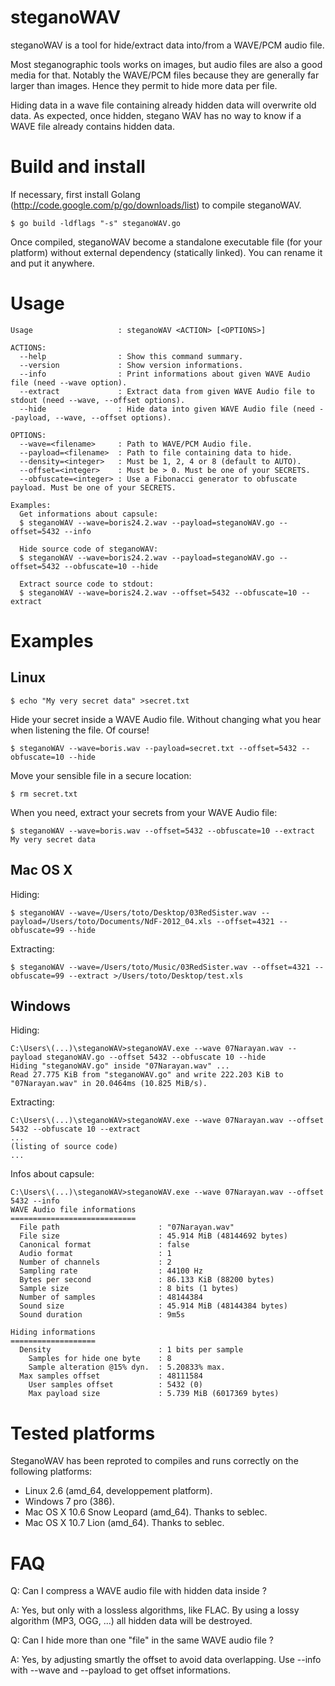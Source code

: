 steganoWAV
==========

steganoWAV is a tool for hide/extract data into/from a WAVE/PCM audio file.

Most steganographic tools works on images, but audio files are also a good media for that.
Notably the WAVE/PCM files because they are generally far larger than images.
Hence they permit to hide more data per file.

Hiding data in a wave file containing already hidden data will overwrite old data.
As expected, once hidden, stegano WAV has no way to know if a WAVE file already contains hidden data.

Build and install
=================

If necessary, first install Golang (http://code.google.com/p/go/downloads/list) to compile steganoWAV.

    $ go build -ldflags "-s" steganoWAV.go

Once compiled, steganoWAV become a standalone executable file (for your platform) without external
dependency (statically linked). You can rename it and put it anywhere.

Usage
=====

    Usage                   : steganoWAV <ACTION> [<OPTIONS>]
    
    ACTIONS:
      --help                : Show this command summary.
      --version             : Show version informations.
      --info                : Print informations about given WAVE Audio file (need --wave option).
      --extract             : Extract data from given WAVE Audio file to stdout (need --wave, --offset options).
      --hide                : Hide data into given WAVE Audio file (need --payload, --wave, --offset options).
    
    OPTIONS:
      --wave=<filename>     : Path to WAVE/PCM Audio file.
      --payload=<filename>  : Path to file containing data to hide.
      --density=<integer>   : Must be 1, 2, 4 or 8 (default to AUTO).
      --offset=<integer>    : Must be > 0. Must be one of your SECRETS.
      --obfuscate=<integer> : Use a Fibonacci generator to obfuscate payload. Must be one of your SECRETS.
    
    Examples:
      Get informations about capsule:
      $ steganoWAV --wave=boris24.2.wav --payload=steganoWAV.go --offset=5432 --info
    
      Hide source code of steganoWAV:
      $ steganoWAV --wave=boris24.2.wav --payload=steganoWAV.go --offset=5432 --obfuscate=10 --hide
    
      Extract source code to stdout:
      $ steganoWAV --wave=boris24.2.wav --offset=5432 --obfuscate=10 --extract

Examples
========

Linux
-----

    $ echo "My very secret data" >secret.txt

Hide your secret inside a WAVE Audio file.
Without changing what you hear when listening the file. Of course!

    $ steganoWAV --wave=boris.wav --payload=secret.txt --offset=5432 --obfuscate=10 --hide 

Move your sensible file in a secure location:

    $ rm secret.txt

When you need, extract your secrets from your WAVE Audio file:

    $ steganoWAV --wave=boris.wav --offset=5432 --obfuscate=10 --extract
    My very secret data

Mac OS X
--------
 
Hiding:
 
    $ steganoWAV --wave=/Users/toto/Desktop/03RedSister.wav --payload=/Users/toto/Documents/NdF-2012_04.xls --offset=4321 --obfuscate=99 --hide

Extracting:
 
    $ steganoWAV --wave=/Users/toto/Music/03RedSister.wav --offset=4321 --obfuscate=99 --extract >/Users/toto/Desktop/test.xls

Windows
-------

Hiding:

    C:\Users\(...)\steganoWAV>steganoWAV.exe --wave 07Narayan.wav --payload steganoWAV.go --offset 5432 --obfuscate 10 --hide
    Hiding "steganoWAV.go" inside "07Narayan.wav" ...
    Read 27.775 KiB from "steganoWAV.go" and write 222.203 KiB to "07Narayan.wav" in 20.0464ms (10.825 MiB/s).

Extracting:

    C:\Users\(...)\steganoWAV>steganoWAV.exe --wave 07Narayan.wav --offset 5432 --obfuscate 10 --extract
    ...
    (listing of source code)
    ...

Infos about capsule:

    C:\Users\(...)\steganoWAV>steganoWAV.exe --wave 07Narayan.wav --offset 5432 --info
    WAVE Audio file informations
    ============================
      File path                      : "07Narayan.wav"
      File size                      : 45.914 MiB (48144692 bytes)
      Canonical format               : false
      Audio format                   : 1
      Number of channels             : 2
      Sampling rate                  : 44100 Hz
      Bytes per second               : 86.133 KiB (88200 bytes)
      Sample size                    : 8 bits (1 bytes)
      Number of samples              : 48144384
      Sound size                     : 45.914 MiB (48144384 bytes)
      Sound duration                 : 9m5s
    
    Hiding informations
    ===================
      Density                        : 1 bits per sample
        Samples for hide one byte    : 8
        Sample alteration @15% dyn.  : 5.20833% max.
      Max samples offset             : 48111584
        User samples offset          : 5432 (0)
        Max payload size             : 5.739 MiB (6017369 bytes)

Tested platforms
================

SteganoWAV has been reproted to compiles and runs correctly on the following platforms:

  * Linux 2.6 (amd_64, developpement platform).
  * Windows 7 pro (386).
  * Mac OS X 10.6 Snow Leopard (amd_64). Thanks to seblec.
  * Mac OS X 10.7 Lion (amd_64). Thanks to seblec.

FAQ
===

Q: Can I compress a WAVE audio file with hidden data inside ?

A: Yes, but only with a lossless algorithms, like FLAC. By using a lossy algorithm (MP3, OGG, ...) all hidden data will be destroyed.


Q: Can I hide more than one "file" in the same WAVE audio file ?

A: Yes, by adjusting smartly the offset to avoid data overlapping.
Use --info with --wave and --payload to get offset informations.


